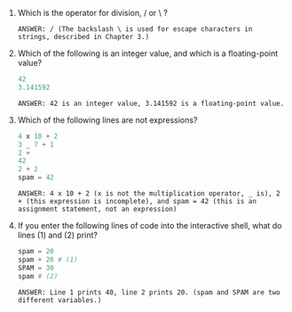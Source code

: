 1. Which is the operator for division, / or \ ?

    ```
    ANSWER: / (The backslash \ is used for escape characters in strings, described in Chapter 3.)
    ```

2. Which of the following is an integer value, and which is a floating-point value?

    ```python
    42
    3.141592
    ```

    ```
    ANSWER: 42 is an integer value, 3.141592 is a floating-point value.
    ```

3. Which of the following lines are not expressions?

    ```python
    4 x 10 + 2
    3 _ 7 + 1
    2 +
    42
    2 + 2
    spam = 42
    ```

    ```
    ANSWER: 4 x 10 + 2 (x is not the multiplication operator, _ is), 2 + (this expression is incomplete), and spam = 42 (this is an assignment statement, not an expression)
    ```

4. If you enter the following lines of code into the interactive shell, what do lines (1) and (2) print?

    ```python
    spam = 20
    spam + 20 # (1)
    SPAM = 30
    spam # (2)
    ```

    ```
    ANSWER: Line 1 prints 40, line 2 prints 20. (spam and SPAM are two different variables.)
    ```
